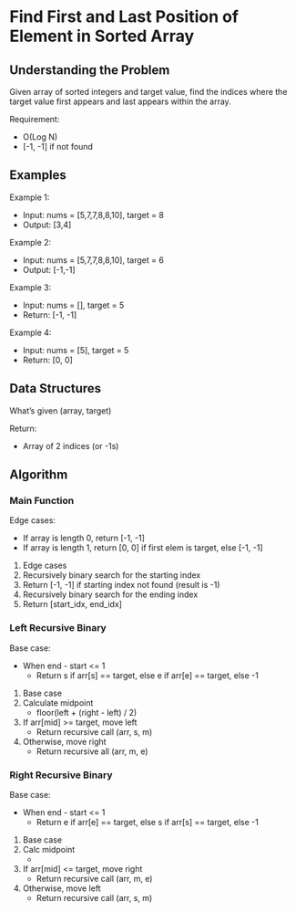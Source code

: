 # Find First and Last Position of Element in Sorted Array #

## Understanding the Problem ##

Given array of sorted integers and target value, find the indices where the
target value first appears and last appears within the array.

Requirement:
- O(Log N)
- [-1, -1] if not found

## Examples ##

Example 1:
- Input: nums = [5,7,7,8,8,10], target = 8
- Output: [3,4]

Example 2:
- Input: nums = [5,7,7,8,8,10], target = 6
- Output: [-1,-1]

Example 3:
- Input: nums = [], target = 5
- Return: [-1, -1]

Example 4:
- Input: nums = [5], target = 5
- Return: [0, 0]

## Data Structures ##

What’s given (array, target)

Return:
- Array of 2 indices (or -1s)

## Algorithm ##

### Main Function ###

Edge cases:
- If array is length 0, return [-1, -1]
- If array is length 1, return [0, 0] if first elem is target, else [-1, -1]

1. Edge cases
2. Recursively binary search for the starting index
3. Return [-1, -1] if starting index not found (result is -1)
4. Recursively binary search for the ending index
5. Return [start_idx, end_idx]

### Left Recursive Binary ###

Base case:
- When end - start <= 1
  - Return s if arr[s] == target, else e if arr[e] == target, else -1

1. Base case
2. Calculate midpoint
   - floor(left + (right - left) / 2)
3. If arr[mid] >= target, move left
   - Return recursive call (arr, s, m)
4. Otherwise, move right
   - Return recursive all (arr, m, e)

### Right Recursive Binary ###

Base case:
- When end - start <= 1
  - Return e if arr[e] == target, else s if arr[s] == target, else -1

1. Base case
2. Calc midpoint
   - <insert formula here>
3. If arr[mid] <= target, move right
   - Return recursive call (arr, m, e)
4. Otherwise, move left
   - Return recursive call (arr, s, m)
